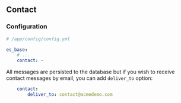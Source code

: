 
## Contact

### Configuration

```yaml
# /app/config/config.yml

es_base:
    # ...
    contact: ~
```

All messages are persisted to the database but if you wish to receive contact messages by email,
you can add `deliver_to` option:

```yaml
    contact:
        deliver_to: contact@acmedemo.com
```

